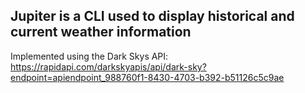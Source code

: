 ## Jupiter is a CLI used to display historical and current weather information

Implemented using the Dark Skys API: https://rapidapi.com/darkskyapis/api/dark-sky?endpoint=apiendpoint_988760f1-8430-4703-b392-b51126c5c9ae

